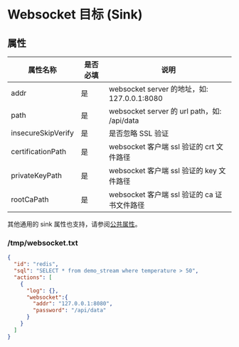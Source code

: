 # Websocket 目标 (Sink)

## 属性

| 属性名称         | 是否必填 | 说明                                       |
|--------------|------|------------------------------------------|
| addr         | 是    | websocket server 的地址，如: 127.0.0.1:8080   |
| path     | 是    | websocket server 的 url path，如: /api/data |
| insecureSkipVerify | 是   | 是否忽略 SSL 验证                              |
| certificationPath  | 是   | websocket 客户端 ssl 验证的 crt 文件路径           |
| privateKeyPath     | 是   | websocket 客户端 ssl 验证的 key 文件路径               |
| rootCaPath         | 是   | websocket 客户端 ssl 验证的 ca 证书文件路径              |

其他通用的 sink 属性也支持，请参阅[公共属性](../overview.md#公共属性)。

### /tmp/websocket.txt

```json
{
  "id": "redis",
  "sql": "SELECT * from demo_stream where temperature > 50",
  "actions": [
    {
      "log": {},
      "websocket":{
        "addr": "127.0.0.1:8080",
        "password": "/api/data"
      }
    }
  ]
}
```
